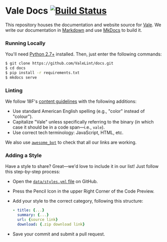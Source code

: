 # Vale Docs [![Build Status](https://travis-ci.org/ValeLint/docs.svg?branch=master)](https://travis-ci.org/ValeLint/docs)

This repository houses the documentation and website source for [Vale](https://github.com/ValeLint/vale). We write our documentation in [Markdown](http://commonmark.org/) and use [MkDocs](http://www.mkdocs.org/) to build it.

### Running Locally

You'll need [Python 2.7+](https://www.python.org/downloads/) installed. Then, just enter the following commands:

```bash
$ git clone https://github.com/ValeLint/docs.git
$ cd docs
$ pip install -r requirements.txt
$ mkdocs serve
```

### Linting

We follow 18F's [content guidelines](https://pages.18f.gov/content-guide/) with the following additions:

<!-- vale off -->

- Use standard American English spelling (e.g., "color" instead of "colour").
- Capitalize "Vale" unless specifically referring to the binary (in which case it should be in a code span&mdash;i.e., `vale`).
- Use correct tech terminology: JavaScript, HTML, etc.

We also use [`awesome_bot`](https://github.com/dkhamsing/awesome_bot) to check that all our links are working.

### Adding a Style

Have a style to share? Great&mdash;we'd love to include it in our list! Just follow this step-by-step process:

- Open the [`data/styles.yml` file](https://github.com/ValeLint/docs/blob/master/data/styles.yml) on GitHub.
- Press the Pencil Icon in the upper Right Corner of the Code Preview.
- Add your style to the correct category, following this structure:

    ```yml
    - title: {...}
      summary: {...}
      url: {source link}
      download: {.zip download link}
    ```

- Save your commit and submit a pull request.

